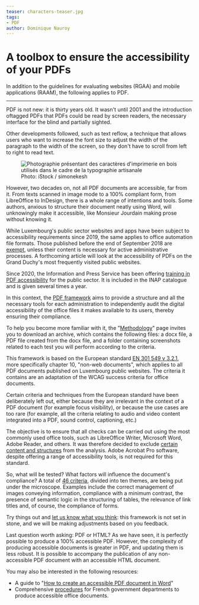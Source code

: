 ```yaml
---
teaser: characters-teaser.jpg
tags:
- PDF
author: Dominique Nauroy
---
```

<hgroup>
	<h1>A toolbox to ensure the accessibility of your PDFs</h1>
	<p>In addition to the guidelines for evaluating websites (RGAA) and mobile applications (RAAM), the following applies to PDF.</p>
</hgroup>
<hr>
<div class="intro">
    <p>PDF is not new: it is thirty years old. It wasn't until 2001 and the introduction of<span lang="en">tagged PDF</span>s that PDFs could be read by screen readers, the necessary interface for the blind and partially sighted.</p>
</div>
<p>Other developments followed, such as text reflow, a technique that allows users who want to increase the font size to adjust the width of the paragraph to the width of the screen, so they don't have to scroll from left to right to read text.</p>
<figure role="group" aria-label="Photo: iStock / simonekesh" class="pic">
    <img src="../../../../content/fr/news/img/characters.jpg" alt="Photographie présentant des caractères d'imprimerie en bois utilisés dans le cadre de la typographie artisanale">
    <figcaption>Photo: iStock / simonekesh</figcaption>
</figure>
<p>However, two decades on, not all PDF documents are accessible, far from it. From texts scanned in image mode to a 100% compliant form, from LibreOffice to InDesign, there is a whole range of intentions and tools. Some authors, anxious to structure their document neatly using Word, will unknowingly make it accessible, like Monsieur Jourdain making prose without knowing it.</p>
<p>While Luxembourg's public sector websites and apps have been subject to accessibility requirements since 2019, the same applies to office automation file formats. Those published before the end of September 2018 are <a href="https://legilux.public.lu/eli/etat/leg/loi/2019/05/28/a373/jo">exempt</a>, unless their content is necessary for active administrative processes. A forthcoming article will look at the accessibility of PDFs on the Grand Duchy's most frequently visited public websites.</p>
<p>Since 2020, the Information and Press Service has been offering <a href="https://fonction-publique.public.lu/fr/formation-developpement/catalogue-formations/secteur-etatique/04organisat/04-6-egalch/et_04-6-3-31.html">training in PDF accessibility</a> for the public sector. It is included in the INAP catalogue and is given several times a year.</p>
<p>In this context, the <a href="../rapdf1/index.html">PDF framework</a> aims to provide a structure and all the necessary tools for each administration to independently audit the digital accessibility of the office files it makes available to its users, thereby ensuring their compliance.</p>
<p>To help you become more familiar with it, the "<a href="../rapdf1/methodologie.html">Methodology</a>" page invites you to download an archive, which contains the following files: a docx file, a PDF file created from the docx file, and a folder containing screenshots related to each test you will perform according to the criteria.</p>
<p>This framework is based on the European standard <a href="https://www.etsi.org/deliver/etsi_en/301500_301599/301549/03.02.01_60/en_301549v030201p.pdf">EN 301 549 v 3.2.1</a>, more specifically chapter 10, "non-web documents", which applies to all PDF documents published on Luxembourg public websites. The criteria it contains are an adaptation of the WCAG success criteria for office documents.</p>
<p>Certain criteria and techniques from the European standard have been deliberately left out, either because they are irrelevant in the context of a PDF document (for example focus visibility), or because the use cases are too rare (for example, all the criteria relating to audio and video content integrated into a PDF, sound control, captioning, etc.)</p>
<p>The objective is to ensure that all checks can be carried out using the most commonly used office tools, such as LibreOffice Writer, Microsoft Word, Adobe Reader, and others. It was therefore decided to exclude <a href="../rapdf1/referentiel-technique.html#non-compliant-content-types">certain content and structures</a> from the analysis. Adobe Acrobat Pro software, despite offering a range of accessibility tools, is not required for this standard.</p>
<p>So, what will be tested? What factors will influence the document's compliance? A total of <a href="../rapdf1/referentiel-technique.html#topic-1">46 criteria</a>, divided into ten themes, are being put under the microscope. Examples include the correct management of images conveying information, compliance with a minimum contrast, the presence of semantic logic in the structuring of tables, the relevance of link titles and, of course, the compliance of forms.</p>
<p>Try things out and <a href="../contact.html">let us know what you think</a>: this framework is not set in stone, and we will be making adjustments based on you feedback.</p>
<p>Last question worth asking: PDF or HTML? As we have seen, it is perfectly possible to produce a 100% accessible PDF. However, the complexity of producing accessible documents is greater in PDF, and updating them is less robust. It is possible to accompany the publication of any non-accessible PDF document with an accessible HTML document.</p>
<p>You may also be interested in the following resources:</p>
<ul>
<li>A guide to "<a href="https://pointdevuesurlaville.org/creer-un-document-accessible-avec-word/">How to create an accessible PDF document in Word</a>"</li>
<li>Comprehensive <a href="https://disic.github.io/guides-documents_bureautiques_accessibles/html/">procedures</a> for French government departments to produce accessible office documents.</li>
</ul>